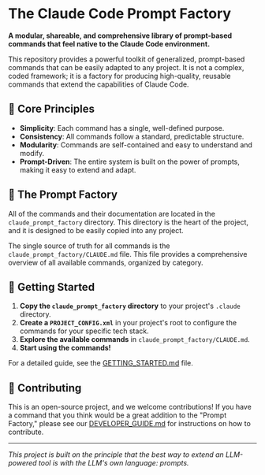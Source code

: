 # The Claude Code Prompt Factory

**A modular, shareable, and comprehensive library of prompt-based commands that feel native to the Claude Code environment.**

This repository provides a powerful toolkit of generalized, prompt-based commands that can be easily adapted to any project. It is not a complex, coded framework; it is a factory for producing high-quality, reusable commands that extend the capabilities of Claude Code.

## 🚀 Core Principles

*   **Simplicity**: Each command has a single, well-defined purpose.
*   **Consistency**: All commands follow a standard, predictable structure.
*   **Modularity**: Commands are self-contained and easy to understand and modify.
*   **Prompt-Driven**: The entire system is built on the power of prompts, making it easy to extend and adapt.

## 📁 The Prompt Factory

All of the commands and their documentation are located in the `claude_prompt_factory` directory. This directory is the heart of the project, and it is designed to be easily copied into any project.

The single source of truth for all commands is the `claude_prompt_factory/CLAUDE.md` file. This file provides a comprehensive overview of all available commands, organized by category.

## 🔧 Getting Started

1.  **Copy the `claude_prompt_factory` directory** to your project's `.claude` directory.
2.  **Create a `PROJECT_CONFIG.xml`** in your project's root to configure the commands for your specific tech stack.
3.  **Explore the available commands** in `claude_prompt_factory/CLAUDE.md`.
4.  **Start using the commands!**

For a detailed guide, see the [GETTING_STARTED.md](docs/GETTING_STARTED.md) file.

## 🤝 Contributing

This is an open-source project, and we welcome contributions! If you have a command that you think would be a great addition to the "Prompt Factory," please see our [DEVELOPER_GUIDE.md](docs/DEVELOPER_GUIDE.md) for instructions on how to contribute.

---
*This project is built on the principle that the best way to extend an LLM-powered tool is with the LLM's own language: prompts.*